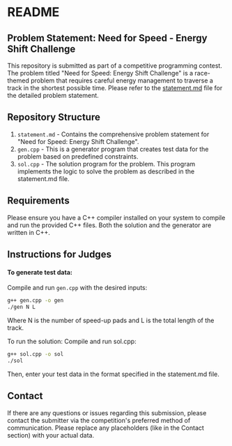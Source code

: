 # README

## Problem Statement: Need for Speed - Energy Shift Challenge

This repository is submitted as part of a competitive programming contest. The problem titled "Need for Speed: Energy Shift Challenge" is a race-themed problem that requires careful energy management to traverse a track in the shortest possible time. Please refer to the [statement.md](statement.md) file for the detailed problem statement.

## Repository Structure

1. `statement.md` - Contains the comprehensive problem statement for "Need for Speed: Energy Shift Challenge".
2. `gen.cpp` - This is a generator program that creates test data for the problem based on predefined constraints.
3. `sol.cpp` - The solution program for the problem. This program implements the logic to solve the problem as described in the statement.md file.

## Requirements

Please ensure you have a C++ compiler installed on your system to compile and run the provided C++ files. Both the solution and the generator are written in C++.

## Instructions for Judges

#### To generate test data:

Compile and run `gen.cpp` with the desired inputs:

```bash
g++ gen.cpp -o gen
./gen N L
```

Where N is the number of speed-up pads and L is the total length of the track.

To run the solution:
Compile and run sol.cpp:

```bash
g++ sol.cpp -o sol
./sol
```

Then, enter your test data in the format specified in the statement.md file.

## Contact
If there are any questions or issues regarding this submission, please contact the submitter via the competition's preferred method of communication.
Please replace any placeholders (like in the Contact section) with your actual data.
